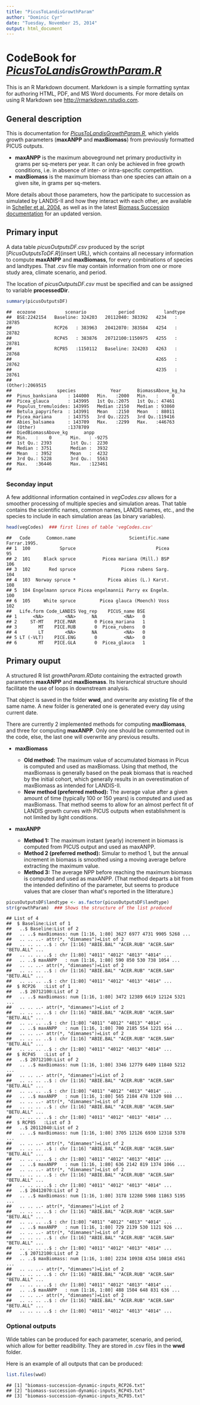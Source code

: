 ```yaml
---
title: "PicusToLandisGrowthParam"
author: "Dominic Cyr"
date: "Tuesday, November 25, 2014"
output: html_document
---
```


# CodeBook for [*PicusToLandisGrowthParam.R*](http://github.com/dcyr/Landis-II-SCF/blob/master/PicusToLandisGrowthParam.R)

This is an R Markdown document. Markdown is a simple formatting syntax for authoring HTML, PDF, and MS Word documents. For more details on using R Markdown see <http://rmarkdown.rstudio.com>.

## General description

This is documentation for [*PicusToLandisGrowthParam.R*](http://github.com/dcyr/Landis-II-SCF/blob/master/PicusToLandisGrowthParam.R), which yields growth parameters (**maxANPP** and **maxBiomass**) from previously formatted PICUS outputs.

- **maxANPP** is the maximum aboveground net primary productivity in grams per sq-meters per year. It can only be achieved in free growth conditions, i.e. in absence of inter- or intra-specific competition.
- **maxBiomass** is the maximum biomass than one species can attain on a given site, in grams per sq-meters.

More details about those parameters, how the participate to succession as simulated by LANDIS-II and how they interact with each other, are available in [Scheller et al. 2004](http://landscape.forest.wisc.edu/PDF/Scheller_Mladenoff2004_EM.pdf), as well as in the latest [Biomass Succession documentation](http://www.landis-ii.org/extensions/biomass-succession) for an updated version.

## Primary input
A data table *picusOutputsDF.csv* produced by the script [*PicusOutputsToDF.R*](insert URL), which contains all necessary information to compute **maxANPP** and **maxBiomass**, for every combinations of species and landtypes. That .csv file may contain information from one or more study area, climate scenario, and period.

The location of *picusOutputsDF.csv* must be specified and can be assigned to variable **processedDir**.


```r
summary(picusOutputsDF)
```

```
##  ecozone           scenario            period           landtype      
##  BSE:2242154   Baseline: 324203   20112040: 383392   4234   :  28785  
##                RCP26   : 383963   20412070: 383584   4254   :  28782  
##                RCP45   : 383876   20712100:1150975   4255   :  28781  
##                RCP85   :1150112   Baseline: 324203   4263   :  28768  
##                                                      4265   :  28762  
##                                                      4235   :  28761  
##                                                      (Other):2069515  
##                 species             Year      BiomassAbove_kg_ha
##  Pinus_banksiana    : 144000   Min.   :2000   Min.   :     0    
##  Picea_glauca       : 143995   1st Qu.:2075   1st Qu.: 47461    
##  Populus_tremuloides: 143995   Median :2150   Median : 93860    
##  Betula_papyrifera  : 143991   Mean   :2150   Mean   : 88011    
##  Picea_mariana      : 143755   3rd Qu.:2225   3rd Qu.:119416    
##  Abies_balsamea     : 143709   Max.   :2299   Max.   :446763    
##  (Other)            :1378709                                    
##  DiedBiomassAbove_kg      anpp       
##  Min.   :    0       Min.   : -9275  
##  1st Qu.: 2393       1st Qu.:  2230  
##  Median : 3751       Median :  3932  
##  Mean   : 3952       Mean   :  4232  
##  3rd Qu.: 5228       3rd Qu.:  5563  
##  Max.   :36446       Max.   :123461  
## 
```

### Seconday input
A few additionnal information contained in *vegCodes.csv* allows for a smoother processing of multiple species and simulation areas. That table contains the scientific names, common names, LANDIS names, etc., and the species to include in each simulation areas (as binary variables).

```r
head(vegCodes)  ### first lines of table 'vegCodes.csv'
```

```
##   Code      Common.name                    Scientific.name Farrar.1995.
## 1  100           Spruce                              Picea           95
## 2  101     Black spruce          Picea mariana (Mill.) BSP          106
## 3  102       Red spruce                 Picea rubens Sarg.          104
## 4  103  Norway spruce *            Picea abies (L.) Karst.          108
## 5  104 Engelmann spruce Picea engelmannii Parry ex Engelm.          100
## 6  105     White spruce         Picea glauca (Moench) Voss          102
##   Life.form Code_LANDIS Veg_rep    PICUS_name BSE
## 1      <NA>        <NA>      NA          <NA>   0
## 2     ST-MT    PICE.MAR       0 Picea_mariana   1
## 3        MT    PICE.RUB       0  Picea_rubens   0
## 4        LT        <NA>      NA          <NA>   0
## 5 LT (-VLT)    PICE.ENG       0          <NA>   0
## 6        MT    PICE.GLA       0  Picea_glauca   1
```

## Primary ouput
A structured R list *growthParam.RData*  containing the extracted growth parameters **maxANPP** and **maxBiomass**. Its hierarchical structure should facilitate the use of loops in downstream analysis.

That object is saved in the folder **wwd**, and overwrite any existing file of the same name. A new folder is generated one is generated every day using current date.


There are currently 2 implemented methods for computing **maxBiomass**, and three for computing **maxANPP**. Only one should be commented out in the code, else, the last one will overwrite any previous results.

* __maxBiomass__
  + **Old method:** The maximum value of accumulated biomass in Picus is computed and used as maxBiomass. Using that method, the maxBiomass is generally based on the peak biomass that is reached by the initial cohort, which generally results in an overestimation of maxBiomass as intended for LANDIS-II. 
  + **New method (preferred method):** The average value after a given amount of time (typically 100 or 150 years) is computed and used as maxBiomass. That method seems to allow for an almost perfect fit of LANDIS growth curves with PICUS outputs when establishment is not limited by light conditions.
  
* __maxANPP__
  + **Method 1:** The maximum instant (yearly) increment in biomass is computed from PICUS output and used as maxANPP.
  + **Method 2 (preferred method):** Simular to method 1, but the annual increment in biomass is smoothed using a moving average before extracting the maximum value.
  + **Method 3:** The average NPP before reaching the maximum biomass is computed and used as maxANPP. (That method departs a bit from the intended definitino of the parameter, but seems to produce values that are closer than what's reported in the litterature.)


```r
picusOutputsDF$landtype <- as.factor(picusOutputsDF$landtype)
str(growthParam)  ### Shows the structure of the list produced 
```

```
## List of 4
##  $ Baseline:List of 1
##   ..$ Baseline:List of 2
##   .. ..$ maxBiomass: num [1:16, 1:80] 3627 6977 4731 9905 5268 ...
##   .. .. ..- attr(*, "dimnames")=List of 2
##   .. .. .. ..$ : chr [1:16] "ABIE.BAL" "ACER.RUB" "ACER.SAH" "BETU.ALL" ...
##   .. .. .. ..$ : chr [1:80] "4011" "4012" "4013" "4014" ...
##   .. ..$ maxANPP   : num [1:16, 1:80] 590 850 530 738 1054 ...
##   .. .. ..- attr(*, "dimnames")=List of 2
##   .. .. .. ..$ : chr [1:16] "ABIE.BAL" "ACER.RUB" "ACER.SAH" "BETU.ALL" ...
##   .. .. .. ..$ : chr [1:80] "4011" "4012" "4013" "4014" ...
##  $ RCP26   :List of 1
##   ..$ 20712100:List of 2
##   .. ..$ maxBiomass: num [1:16, 1:80] 3472 12389 6619 12124 5321 ...
##   .. .. ..- attr(*, "dimnames")=List of 2
##   .. .. .. ..$ : chr [1:16] "ABIE.BAL" "ACER.RUB" "ACER.SAH" "BETU.ALL" ...
##   .. .. .. ..$ : chr [1:80] "4011" "4012" "4013" "4014" ...
##   .. ..$ maxANPP   : num [1:16, 1:80] 700 2185 554 1221 954 ...
##   .. .. ..- attr(*, "dimnames")=List of 2
##   .. .. .. ..$ : chr [1:16] "ABIE.BAL" "ACER.RUB" "ACER.SAH" "BETU.ALL" ...
##   .. .. .. ..$ : chr [1:80] "4011" "4012" "4013" "4014" ...
##  $ RCP45   :List of 1
##   ..$ 20712100:List of 2
##   .. ..$ maxBiomass: num [1:16, 1:80] 3346 12779 6409 11840 5212 ...
##   .. .. ..- attr(*, "dimnames")=List of 2
##   .. .. .. ..$ : chr [1:16] "ABIE.BAL" "ACER.RUB" "ACER.SAH" "BETU.ALL" ...
##   .. .. .. ..$ : chr [1:80] "4011" "4012" "4013" "4014" ...
##   .. ..$ maxANPP   : num [1:16, 1:80] 565 2184 478 1320 988 ...
##   .. .. ..- attr(*, "dimnames")=List of 2
##   .. .. .. ..$ : chr [1:16] "ABIE.BAL" "ACER.RUB" "ACER.SAH" "BETU.ALL" ...
##   .. .. .. ..$ : chr [1:80] "4011" "4012" "4013" "4014" ...
##  $ RCP85   :List of 3
##   ..$ 20112040:List of 2
##   .. ..$ maxBiomass: num [1:16, 1:80] 3705 12126 6930 12318 5378 ...
##   .. .. ..- attr(*, "dimnames")=List of 2
##   .. .. .. ..$ : chr [1:16] "ABIE.BAL" "ACER.RUB" "ACER.SAH" "BETU.ALL" ...
##   .. .. .. ..$ : chr [1:80] "4011" "4012" "4013" "4014" ...
##   .. ..$ maxANPP   : num [1:16, 1:80] 636 2142 819 1374 1066 ...
##   .. .. ..- attr(*, "dimnames")=List of 2
##   .. .. .. ..$ : chr [1:16] "ABIE.BAL" "ACER.RUB" "ACER.SAH" "BETU.ALL" ...
##   .. .. .. ..$ : chr [1:80] "4011" "4012" "4013" "4014" ...
##   ..$ 20412070:List of 2
##   .. ..$ maxBiomass: num [1:16, 1:80] 3178 12280 5908 11863 5195 ...
##   .. .. ..- attr(*, "dimnames")=List of 2
##   .. .. .. ..$ : chr [1:16] "ABIE.BAL" "ACER.RUB" "ACER.SAH" "BETU.ALL" ...
##   .. .. .. ..$ : chr [1:80] "4011" "4012" "4013" "4014" ...
##   .. ..$ maxANPP   : num [1:16, 1:80] 729 2139 530 1121 926 ...
##   .. .. ..- attr(*, "dimnames")=List of 2
##   .. .. .. ..$ : chr [1:16] "ABIE.BAL" "ACER.RUB" "ACER.SAH" "BETU.ALL" ...
##   .. .. .. ..$ : chr [1:80] "4011" "4012" "4013" "4014" ...
##   ..$ 20712100:List of 2
##   .. ..$ maxBiomass: num [1:16, 1:80] 2234 10938 4354 10818 4561 ...
##   .. .. ..- attr(*, "dimnames")=List of 2
##   .. .. .. ..$ : chr [1:16] "ABIE.BAL" "ACER.RUB" "ACER.SAH" "BETU.ALL" ...
##   .. .. .. ..$ : chr [1:80] "4011" "4012" "4013" "4014" ...
##   .. ..$ maxANPP   : num [1:16, 1:80] 488 1504 648 831 636 ...
##   .. .. ..- attr(*, "dimnames")=List of 2
##   .. .. .. ..$ : chr [1:16] "ABIE.BAL" "ACER.RUB" "ACER.SAH" "BETU.ALL" ...
##   .. .. .. ..$ : chr [1:80] "4011" "4012" "4013" "4014" ...
```

### Optional outputs
Wide tables can be produced for each parameter, scenario, and period, which allow for better readibility. They are stored in .csv files in the **wwd** folder.


Here is an example of all outputs that can be produced:


```r
list.files(wwd)
```

```
## [1] "biomass-succession-dynamic-inputs_RCP26.txt"
## [2] "biomass-succession-dynamic-inputs_RCP45.txt"
## [3] "biomass-succession-dynamic-inputs_RCP85.txt"
```



